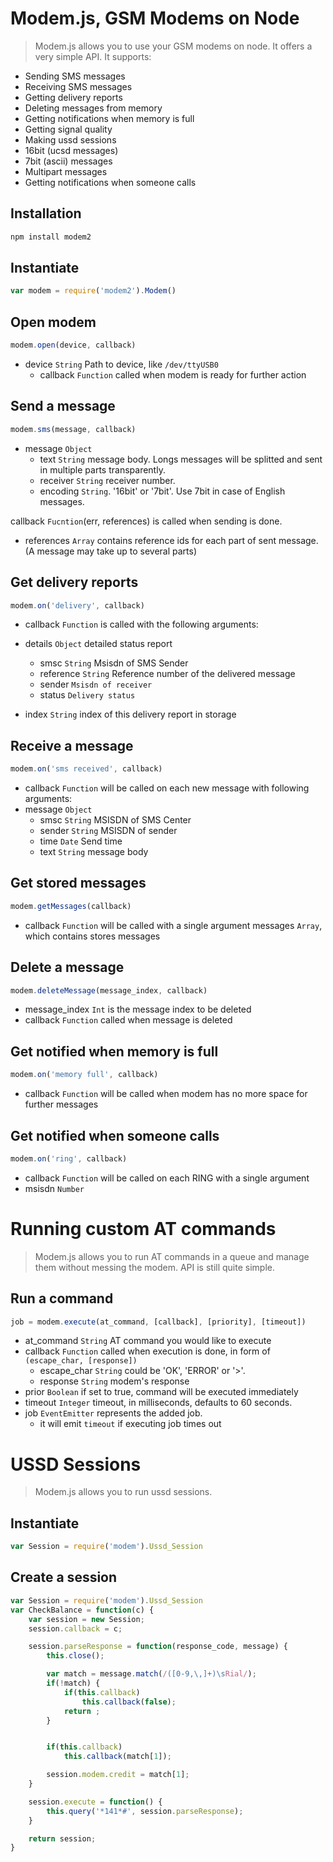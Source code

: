 Modem.js, GSM Modems on Node
============================
> Modem.js allows you to use your GSM modems on node.
It offers a very simple API.
It supports:
* Sending SMS messages
* Receiving SMS messages
* Getting delivery reports
* Deleting messages from memory
* Getting notifications when memory is full
* Getting signal quality
* Making ussd sessions
* 16bit (ucsd messages)
* 7bit (ascii) messages
* Multipart messages
* Getting notifications when someone calls

Installation
------------
```bash
npm install modem2
```

Instantiate
-----------
```javascript
var modem = require('modem2').Modem()
```

Open modem
----------
```javascript
modem.open(device, callback)
```

* device `String` Path to device, like `/dev/ttyUSB0`
   * callback `Function` called when modem is ready for further action

Send a message
--------------
```javascript
modem.sms(message, callback)
```

* message `Object`
    * text `String` message body. Longs messages will be splitted and
        sent in multiple parts transparently.
    * receiver `String` receiver number.
    * encoding `String`. '16bit' or '7bit'. Use 7bit in case of English messages.

callback `Fucntion`(err, references) is called when sending is done.
  * references `Array` contains reference ids for each part of sent message. (A message may take up to several parts)


Get delivery reports
--------------------
```javascript
modem.on('delivery', callback)
```

* callback `Function` is called with the following arguments:

* details `Object` detailed status report
    * smsc `String` Msisdn of SMS Sender
    * reference `String` Reference number of the delivered message
    * sender  `Msisdn of receiver`
    * status `Delivery status`

* index `String` index of this delivery report in storage

Receive a message
-----------------
```javascript
modem.on('sms received', callback)
```

* callback `Function` will be called on each new message with following arguments:
* message `Object`
    * smsc `String` MSISDN of SMS Center
    * sender `String` MSISDN of sender
    * time `Date` Send time
    * text  `String` message body

Get stored messages
-------------------
```javascript
modem.getMessages(callback)
```
* callback `Function` will be called with a single argument
  messages `Array`, which contains stores messages

Delete a message
----------------
```javascript
modem.deleteMessage(message_index, callback)
```

* message_index `Int` is the message index to be deleted
* callback `Function` called when message is deleted

Get notified when memory is full
--------------------------------
```javascript
modem.on('memory full', callback)
```
* callback `Function` will be called when modem has no more space
for further messages

Get notified when someone calls
--------------------------------
```javascript
modem.on('ring', callback)
```
* callback `Function` will be called on each RING with a single argument
* msisdn `Number`

Running custom AT commands
==========================
> Modem.js allows you to run AT commands in a queue and manage them without messing the modem.
API is still quite simple.

Run a command
-------------
```javascript
job = modem.execute(at_command, [callback], [priority], [timeout])
```

* at_command `String` AT command you would like to execute
* callback `Function` called when execution is done, in form of `(escape_char, [response])`
    * escape_char `String` could be 'OK', 'ERROR' or '>'.
    * response `String` modem's response
* prior `Boolean` if set to true, command will be executed immediately
* timeout `Integer` timeout, in milliseconds, defaults to 60 seconds.
* job `EventEmitter` represents the added job.
    * it will emit `timeout` if executing job times out

USSD Sessions
============
> Modem.js allows you to run ussd sessions.

Instantiate
-----------
```javascript
var Session = require('modem').Ussd_Session
```

Create a session
----------------
```javascript
var Session = require('modem').Ussd_Session
var CheckBalance = function(c) {
    var session = new Session;
    session.callback = c;

    session.parseResponse = function(response_code, message) {
        this.close();

        var match = message.match(/([0-9,\,]+)\sRial/);
        if(!match) {
            if(this.callback)
                this.callback(false);
            return ;
        }


        if(this.callback)
            this.callback(match[1]);

        session.modem.credit = match[1];
    }

    session.execute = function() {
        this.query('*141*#', session.parseResponse);
    }

    return session;
}
```
